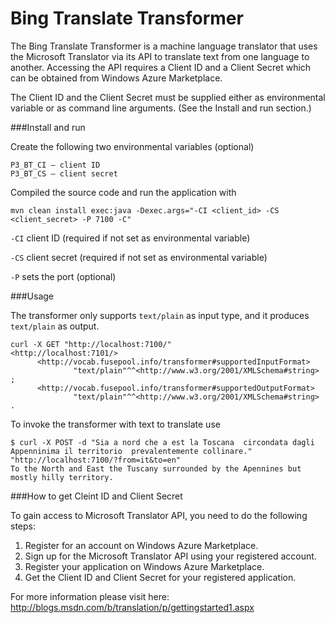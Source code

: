 Bing Translate Transformer
=============================
The Bing Translate Transformer is a machine language translator that uses the Microsoft Translator via its API to translate text from one language to another. Accessing the API requires a Client ID and a Client Secret which can be obtained from Windows Azure Marketplace.

The Client ID and the Client Secret must be supplied either as environmental variable or as command line arguments. (See the Install and run section.)

###Install and run

Create the following two environmental variables (optional)

    P3_BT_CI – client ID
    P3_BT_CS – client secret

Compiled the source code and run the application with

    mvn clean install exec:java -Dexec.args="-CI <client_id> -CS <client_secret> -P 7100 -C"

`-CI` client ID (required if not set as environmental variable)

`-CS` client secret (required if not set as environmental variable)

`-P`  sets the port (optional)

###Usage

The transformer only supports `text/plain` as input type, and it produces `text/plain` as output.

    curl -X GET "http://localhost:7100/"
    <http://localhost:7101/>
          <http://vocab.fusepool.info/transformer#supportedInputFormat>
                  "text/plain"^^<http://www.w3.org/2001/XMLSchema#string> ;
          <http://vocab.fusepool.info/transformer#supportedOutputFormat>
                  "text/plain"^^<http://www.w3.org/2001/XMLSchema#string> .

To invoke the transformer with text to translate use
    
    $ curl -X POST -d "Sia a nord che a est la Toscana  circondata dagli Appenninima il territorio  prevalentemente collinare." "http://localhost:7100/?from=it&to=en"
    To the North and East the Tuscany surrounded by the Apennines but mostly hilly territory.

###How to get Cleint ID and Client Secret

To gain access to Microsoft Translator API, you need to do the following steps:
 1. Register for an account on Windows Azure Marketplace.
 2. Sign up for the Microsoft Translator API using your registered account.
 3. Register your application on Windows Azure Marketplace.
 4. Get the Client ID and Client Secret for your registered application.

For more information please visit here: http://blogs.msdn.com/b/translation/p/gettingstarted1.aspx
